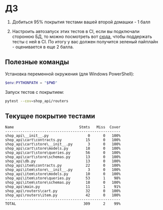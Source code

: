 # ДЗ

1) Добиться 95% покрытия тестами вашей второй домашки - 1 балл

2) Настроить автозапуск этих тестов в CI, если вы подключали сторонюю БД, то можно посмотреть вот [сюда](https://dev.to/kashifsoofi/integration-test-postgres-using-github-actions-3lln), чтобы поддержать тесты с ней в CI. По итогу у вас должен получится зеленый пайплайн - оценивается в еще 2 балла.

## Полезные команды

Установка переменной окружения (для Windows PowerShell):

```powershell
$env:PYTHONPATH = "$PWD"
```

Запуск тестов с покрытием:

```bash
pytest --cov=shop_api/routers
```

## Текущее покрытие тестами

```
Name                              Stmts   Miss  Cover
-----------------------------------------------------
shop_api\__init__.py                  0      0   100%
shop_api\cart\contracts.py           15      0   100%
shop_api\cart\store\__init__.py       3      0   100%
shop_api\cart\store\models.py        18      0   100%
shop_api\cart\store\queries.py       56      0   100%
shop_api\cart\store\schemas.py       13      0   100%
shop_api\db.py                       13      0   100%
shop_api\item\contracts.py           22      0   100%
shop_api\item\store\__init__.py       3      0   100%
shop_api\item\store\models.py        10      0   100%
shop_api\item\store\queries.py       53      1    98%
shop_api\item\store\schemas.py       18      0   100%
shop_api\main.py                     11      1    91%
shop_api\routers\cart.py             32      0   100%
shop_api\routers\item.py             42      0   100%
-----------------------------------------------------
TOTAL                               309      2    99%
```
